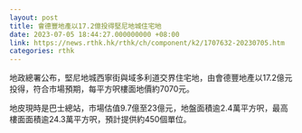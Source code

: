 ```yaml
---
layout: post
title: 會德豐地產以17.2億投得堅尼地城住宅地
date: 2023-07-05 18:44:27.000000000 +08:00
link: https://news.rthk.hk/rthk/ch/component/k2/1707632-20230705.htm
categories: rthk
---
```


地政總署公布，堅尼地城西寧街與域多利道交界住宅地，由會德豐地產以17.2億元投得，符合市場預期，每平方呎樓面地價約7070元。

地皮現時是巴士總站，市場估值9.7億至23億元，地盤面積逾2.4萬平方呎，最高樓面面積逾24.3萬平方呎，預計提供約450個單位。
